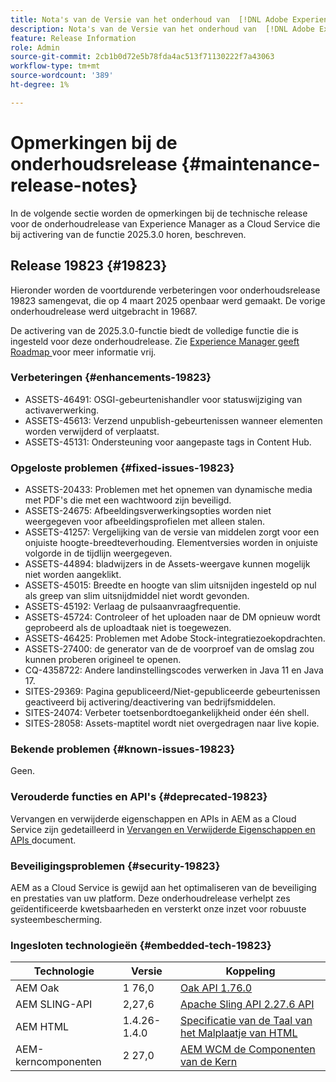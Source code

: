 ```yaml
---
title: Nota's van de Versie van het onderhoud van  [!DNL Adobe Experience Manager]  as a Cloud Service verbonden aan 2025.3.0 eigenschapactivering.
description: Nota's van de Versie van het onderhoud van  [!DNL Adobe Experience Manager]  as a Cloud Service verbonden aan 2025.3.0 eigenschapactivering.
feature: Release Information
role: Admin
source-git-commit: 2cb1b0d72e5b78fda4ac513f71130222f7a43063
workflow-type: tm+mt
source-wordcount: '389'
ht-degree: 1%

---
```


# Opmerkingen bij de onderhoudsrelease {#maintenance-release-notes}

In de volgende sectie worden de opmerkingen bij de technische release voor de onderhoudrelease van Experience Manager as a Cloud Service die bij activering van de functie 2025.3.0 horen, beschreven.

## Release 19823 {#19823}

Hieronder worden de voortdurende verbeteringen voor onderhoudsrelease 19823 samengevat, die op 4 maart 2025 openbaar werd gemaakt. De vorige onderhoudrelease werd uitgebracht in 19687.

De activering van de 2025.3.0-functie biedt de volledige functie die is ingesteld voor deze onderhoudrelease. Zie [ Experience Manager geeft Roadmap ](https://experienceleague.adobe.com/en/docs/experience-manager-release-information/aem-release-updates/update-releases-roadmap) voor meer informatie vrij.

### Verbeteringen {#enhancements-19823}

* ASSETS-46491: OSGI-gebeurtenishandler voor statuswijziging van activaverwerking.
* ASSETS-45613: Verzend unpublish-gebeurtenissen wanneer elementen worden verwijderd of verplaatst.
* ASSETS-45131: Ondersteuning voor aangepaste tags in Content Hub.

### Opgeloste problemen {#fixed-issues-19823}

* ASSETS-20433: Problemen met het opnemen van dynamische media met PDF&#39;s die met een wachtwoord zijn beveiligd.
* ASSETS-24675: Afbeeldingsverwerkingsopties worden niet weergegeven voor afbeeldingsprofielen met alleen stalen.
* ASSETS-41257: Vergelijking van de versie van middelen zorgt voor een onjuiste hoogte-breedteverhouding. Elementversies worden in onjuiste volgorde in de tijdlijn weergegeven.
* ASSETS-44894: bladwijzers in de Assets-weergave kunnen mogelijk niet worden aangeklikt.
* ASSETS-45015: Breedte en hoogte van slim uitsnijden ingesteld op nul als greep van slim uitsnijdmiddel niet wordt gevonden.
* ASSETS-45192: Verlaag de pulsaanvraagfrequentie.
* ASSETS-45724: Controleer of het uploaden naar de DM opnieuw wordt geprobeerd als de uploadtaak niet is toegewezen.
* ASSETS-46425: Problemen met Adobe Stock-integratiezoekopdrachten.
* ASSETS-27400: de generator van de de voorproef van de omslag zou kunnen proberen origineel te openen.
* CQ-4358722: Andere landinstellingscodes verwerken in Java 11 en Java 17.
* SITES-29369: Pagina gepubliceerd/Niet-gepubliceerde gebeurtenissen geactiveerd bij activering/deactivering van bedrijfsmiddelen.
* SITES-24074: Verbeter toetsenbordtoegankelijkheid onder één shell.
* SITES-28058: Assets-maptitel wordt niet overgedragen naar live kopie.

### Bekende problemen {#known-issues-19823}

Geen.

### Verouderde functies en API&#39;s {#deprecated-19823}

Vervangen en verwijderde eigenschappen en APIs in AEM as a Cloud Service zijn gedetailleerd in [ Vervangen en Verwijderde Eigenschappen en APIs ](/help/release-notes/deprecated-removed-features.md) document.

### Beveiligingsproblemen {#security-19823}

AEM as a Cloud Service is gewijd aan het optimaliseren van de beveiliging en prestaties van uw platform. Deze onderhoudrelease verhelpt zes geïdentificeerde kwetsbaarheden en versterkt onze inzet voor robuuste systeembescherming.

### Ingesloten technologieën {#embedded-tech-19823}

| Technologie | Versie | Koppeling |
|---|---|---|
| AEM Oak | 1 76,0 | [ Oak API 1.76.0 ](https://www.javadoc.io/doc/org.apache.jackrabbit/oak-api/1.76.0/index.html) |
| AEM SLING-API | 2,27,6 | [ Apache Sling API 2.27.6 API ](https://www.javadoc.io/doc/org.apache.sling/org.apache.sling.api/latest/index.html) |
| AEM HTML | 1.4.26-1.4.0 | [ Specificatie van de Taal van het Malplaatje van HTML ](https://github.com/adobe/htl-spec) |
| AEM-kerncomponenten | 2 27,0 | [ AEM WCM de Componenten van de Kern ](https://github.com/adobe/aem-core-wcm-components) |
